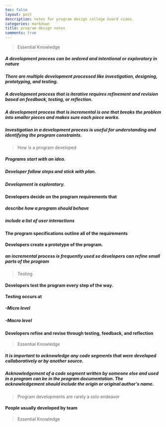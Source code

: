 ```yaml
---
toc: false
layout: post
description: notes for program design college board video.
categories: markdown
title: program design notes
comments: true
---
```


> Essential Knowledge
##### A development process can be ordered and intentional or exploratory in nature
##### There are multiple development processed like investigation, designing, prototyping, and testing.
##### A development process that is iterative requires refinement and revision based on feedback, testing, or reflection.
##### A development process that is incremental is one that breaks the problem into smaller pieces and makes sure each piece works.
##### Investigation in a development process is useful for understanding and identifying the program constraints.
> How is a program developed
##### Programs start with an idea.
##### Developer follow steps and stick with plan.
##### Development is exploratory.

#### Developers decide on the program requirements that
##### describe how a program should behave
##### include a list of user interactions
#### The program specifications outline all of the requirements
#### Developers create a prototype of the program.
##### an incremental process is frequently used so developers can refine small parts of the program

> Testing
#### Developers test the program every step of the way.
#### Testing occurs at
##### -Micro level
##### -Macro level
#### Developers refine and revise through testing, feedback, and reflection

> Essential Knowledge
##### It is important to acknowledge any code segments that were developed collaboratively or by another source.
##### Acknowledgement of a code segment written by someone else and used in a program can be in the program documentation. The acknowledgement should include the origin or original author's name.

> Program developments are rarely a solo endeavor
#### People usually developed by team

> Essential Knowledge



